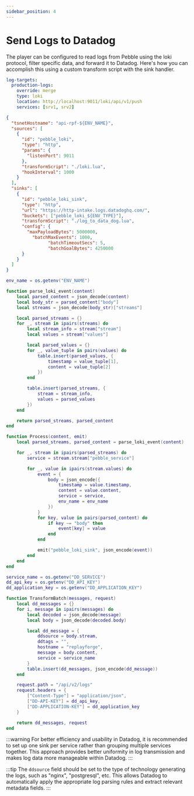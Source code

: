 ```yaml
---
sidebar_position: 4
---
```

# Send Logs to Datadog

The player can be configured to read logs from Pebble using the loki protocol, filter specific data, and forward it to Datadog. Here's how you can accomplish this using a custom transform script with the sink handler.

```yaml title="pebble.yaml"
log-targets:
  production-logs:
    override: merge
    type: loki
    location: http://localhost:9011/loki/api/v1/push
    services: [srv1, srv2]

```

```json title="player.json"
{
  "tsnetHostname": "api-rpf-${ENV_NAME}",
  "sources": [
    {
      "id": "pebble_loki",
      "type": "http",
      "params": {
        "listenPort": 9011
      },
      "transformScript": "./loki.lua",
      "hookInterval": 1000
    }
  ],
  "sinks": [
    {
      "id": "pebble_loki_sink",
      "type": "http",
      "url": "https://http-intake.logs.datadoghq.com/",
      "buckets": ["pebble_loki_${ENV_TYPE}"],
      "transformScript": "./log_to_data_dog.lua",
      "config": {
        "maxPayloadBytes": 5000000,
	      "batchMaxEvents": 1000,
				"batchTimeoutSecs": 5,
				"batchGoalBytes": 4250000
      }
    }
  ]
}
```

```lua title="loki.lua"
env_name = os.getenv("ENV_NAME")

function parse_loki_event(content)
    local parsed_content = json_decode(content)
    local body_str = parsed_content["body"]
    local streams = json_decode(body_str)["streams"]

    local parsed_streams = {}
    for _, stream in ipairs(streams) do
        local stream_info = stream["stream"]
        local values = stream["values"]

        local parsed_values = {}
        for _, value_tuple in pairs(values) do
            table.insert(parsed_values, {
                timestamp = value_tuple[1],
                content = value_tuple[2]
            })
        end

        table.insert(parsed_streams, {
            stream = stream_info,
            values = parsed_values
        })
    end

    return parsed_streams, parsed_content
end

function Process(content, emit)
    local parsed_streams, parsed_content = parse_loki_event(content)

    for _, stream in ipairs(parsed_streams) do
        service = stream.stream["pebble_service"]

        for _, value in ipairs(stream.values) do
            event = {
                body = json_encode({
                    timestamp = value.timestamp,
                    content = value.content,
                    service = service,
                    env_name = env_name
                })
            }
            for key, value in pairs(parsed_content) do
                if key ~= "body" then
                    event[key] = value
                end
            end

            emit("pebble_loki_sink", json_encode(event))
        end
    end
end
```

```lua title="log_to_data_dog.lua"
service_name = os.getenv("DD_SERVICE")
dd_api_key = os.getenv("DD_API_KEY")
dd_application_key = os.getenv("DD_APPLICATION_KEY")

function TransformBatch(messages, request)
    local dd_messages = {}
    for i, message in ipairs(messages) do
        local decoded = json_decode(message)
        local body = json_decode(decoded.body)

        local dd_message = {
            ddsource = body.stream,
            ddtags = "",
            hostname = "replayforge",
            message = body.content,
            service = service_name
        }
        table.insert(dd_messages, json_encode(dd_message))
    end

    request.path = "/api/v2/logs"
    request.headers = {
        ["Content-Type"] = "application/json",
        ["DD-API-KEY"] = dd_api_key,
        ["DD-APPLICATION-KEY"] = dd_application_key
    }

    return dd_messages, request
end
```

:::warning
For better efficiency and usability in Datadog, it is recommended to set up one sink per service rather than grouping multiple services together. This approach provides better uniformity in log transmission and makes log data more manageable within Datadog.
:::

:::tip
The `ddsource` field should be set to the type of technology generating the logs, such as "nginx", "postgresql", etc. This allows Datadog to automatically apply the appropriate log parsing rules and extract relevant metadata fields.
:::
